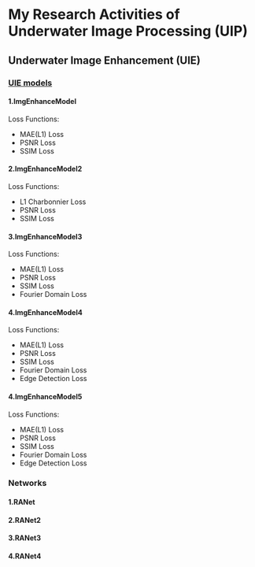 # My Research Activities of Underwater Image Processing (UIP)

## Underwater Image Enhancement (UIE)

### [UIE models](./models/img_enhance_model.py)

#### 1.ImgEnhanceModel

Loss Functions:
- MAE(L1) Loss
- PSNR Loss
- SSIM Loss

#### 2.ImgEnhanceModel2

Loss Functions:
- L1 Charbonnier Loss
- PSNR Loss
- SSIM Loss

#### 3.ImgEnhanceModel3

Loss Functions:
- MAE(L1) Loss
- PSNR Loss
- SSIM Loss
- Fourier Domain Loss

#### 4.ImgEnhanceModel4

Loss Functions:
- MAE(L1) Loss
- PSNR Loss
- SSIM Loss
- Fourier Domain Loss
- Edge Detection Loss

#### 4.ImgEnhanceModel5

Loss Functions:
- MAE(L1) Loss
- PSNR Loss
- SSIM Loss
- Fourier Domain Loss
- Edge Detection Loss

### Networks

#### 1.RANet
#### 2.RANet2
#### 3.RANet3
#### 4.RANet4